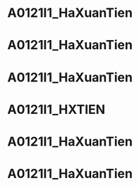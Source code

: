 # A0121I1_HaXuanTien
# A0121I1_HaXuanTien
# A0121I1_HaXuanTien
# A0121I1_HXTIEN
# A0121I1_HaXuanTien
# A0121I1_HaXuanTien
